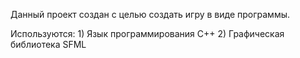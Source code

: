 Данный проект создан с целью создать игру в виде программы.

Используются:
    1) Язык программирования C++
    2) Графическая библиотека SFML
